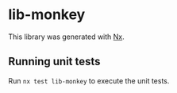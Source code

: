 # lib-monkey

This library was generated with [Nx](https://nx.dev).

## Running unit tests

Run `nx test lib-monkey` to execute the unit tests.
